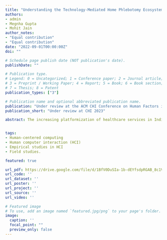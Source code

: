 ```yaml
---
title: "Understanding the Technology-Mediated Home Phlebotomy Ecosystem in India"
authors:
- admin
- Megnha Gupta
- Mohit Jain
author_notes:
- "Equal contribution"
- "Equal contribution"
date: "2022-09-01T00:00:00Z"
doi: ""

# Schedule page publish date (NOT publication's date).
publishDate: ""

# Publication type.
# Legend: 0 = Uncategorized; 1 = Conference paper; 2 = Journal article;
# 3 = Preprint / Working Paper; 4 = Report; 5 = Book; 6 = Book section;
# 7 = Thesis; 8 = Patent
publication_types: ["3"]

# Publication name and optional abbreviated publication name.
publication: "Under review at the ACM CHI Conference on Human Factors in Computing Systems (CHI 2023)"
publication_short: "Under review at CHI 2023"

abstract: The increasing platformization of healthcare services in India, in the wake of COVID-19, has resulted in huge demand for home phlebotomy. However, there is a limited understanding of the impact of digitization on home phlebotomists’ workflows. To address this gap, we conducted 26 semi-structured interviews with home phlebotomists, riders, and patients, supplemented by observations of the entire workday of 3 phlebotomists. We found that home phlebotomists’ technology-mediated workflows are organized in ways that enable them to build strong support networks of human infrastructure, helping them negotiate and optimize their daily workflows. Moreover, while digitization of their workflows resulted in continued surveillance, it empowered them to justify their decisions and present evidence of work when needed. Based on our findings, we discuss implications for equitable platform work and future of platformized health, and conclude with design recommendations for telehealth platforms offering home phlebotomy services.


tags:
- Human-centered computing
- Human computer interaction (HCI)
- Empirical studies in HCI
- Field studies.

featured: true

url_pdf: https://drive.google.com/file/d/1BfV0DuSIa-1b-dEYfsdpRGAB_8c1VdzR/view?usp=share_link
url_code: ''
url_dataset: ''
url_poster: ''
url_project: ''
url_source: ''
url_video: ''

# Featured image
# To use, add an image named `featured.jpg/png` to your page's folder. 
image:
  caption: ''
  focal_point: ""
  preview_only: false
---
```

